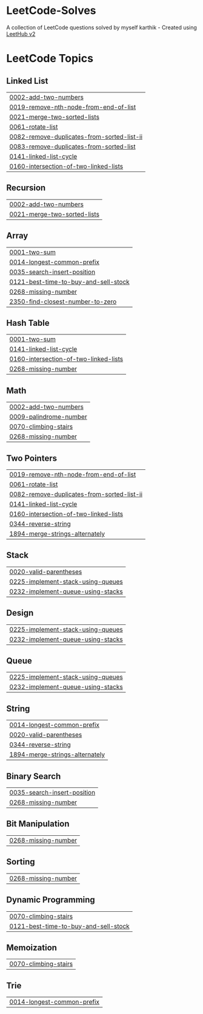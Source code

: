 # LeetCode-Solves
A collection of LeetCode questions solved by myself karthik - Created using [LeetHub v2](https://github.com/arunbhardwaj/LeetHub-2.0)

<!---LeetCode Topics Start-->
# LeetCode Topics
## Linked List
|  |
| ------- |
| [0002-add-two-numbers](https://github.com/Karthikeyankalatheeswaran/LeetCode-Solves/tree/master/0002-add-two-numbers) |
| [0019-remove-nth-node-from-end-of-list](https://github.com/Karthikeyankalatheeswaran/LeetCode-Solves/tree/master/0019-remove-nth-node-from-end-of-list) |
| [0021-merge-two-sorted-lists](https://github.com/Karthikeyankalatheeswaran/LeetCode-Solves/tree/master/0021-merge-two-sorted-lists) |
| [0061-rotate-list](https://github.com/Karthikeyankalatheeswaran/LeetCode-Solves/tree/master/0061-rotate-list) |
| [0082-remove-duplicates-from-sorted-list-ii](https://github.com/Karthikeyankalatheeswaran/LeetCode-Solves/tree/master/0082-remove-duplicates-from-sorted-list-ii) |
| [0083-remove-duplicates-from-sorted-list](https://github.com/Karthikeyankalatheeswaran/LeetCode-Solves/tree/master/0083-remove-duplicates-from-sorted-list) |
| [0141-linked-list-cycle](https://github.com/Karthikeyankalatheeswaran/LeetCode-Solves/tree/master/0141-linked-list-cycle) |
| [0160-intersection-of-two-linked-lists](https://github.com/Karthikeyankalatheeswaran/LeetCode-Solves/tree/master/0160-intersection-of-two-linked-lists) |
## Recursion
|  |
| ------- |
| [0002-add-two-numbers](https://github.com/Karthikeyankalatheeswaran/LeetCode-Solves/tree/master/0002-add-two-numbers) |
| [0021-merge-two-sorted-lists](https://github.com/Karthikeyankalatheeswaran/LeetCode-Solves/tree/master/0021-merge-two-sorted-lists) |
## Array
|  |
| ------- |
| [0001-two-sum](https://github.com/Karthikeyankalatheeswaran/LeetCode-Solves/tree/master/0001-two-sum) |
| [0014-longest-common-prefix](https://github.com/Karthikeyankalatheeswaran/LeetCode-Solves/tree/master/0014-longest-common-prefix) |
| [0035-search-insert-position](https://github.com/Karthikeyankalatheeswaran/LeetCode-Solves/tree/master/0035-search-insert-position) |
| [0121-best-time-to-buy-and-sell-stock](https://github.com/Karthikeyankalatheeswaran/LeetCode-Solves/tree/master/0121-best-time-to-buy-and-sell-stock) |
| [0268-missing-number](https://github.com/Karthikeyankalatheeswaran/LeetCode-Solves/tree/master/0268-missing-number) |
| [2350-find-closest-number-to-zero](https://github.com/Karthikeyankalatheeswaran/LeetCode-Solves/tree/master/2350-find-closest-number-to-zero) |
## Hash Table
|  |
| ------- |
| [0001-two-sum](https://github.com/Karthikeyankalatheeswaran/LeetCode-Solves/tree/master/0001-two-sum) |
| [0141-linked-list-cycle](https://github.com/Karthikeyankalatheeswaran/LeetCode-Solves/tree/master/0141-linked-list-cycle) |
| [0160-intersection-of-two-linked-lists](https://github.com/Karthikeyankalatheeswaran/LeetCode-Solves/tree/master/0160-intersection-of-two-linked-lists) |
| [0268-missing-number](https://github.com/Karthikeyankalatheeswaran/LeetCode-Solves/tree/master/0268-missing-number) |
## Math
|  |
| ------- |
| [0002-add-two-numbers](https://github.com/Karthikeyankalatheeswaran/LeetCode-Solves/tree/master/0002-add-two-numbers) |
| [0009-palindrome-number](https://github.com/Karthikeyankalatheeswaran/LeetCode-Solves/tree/master/0009-palindrome-number) |
| [0070-climbing-stairs](https://github.com/Karthikeyankalatheeswaran/LeetCode-Solves/tree/master/0070-climbing-stairs) |
| [0268-missing-number](https://github.com/Karthikeyankalatheeswaran/LeetCode-Solves/tree/master/0268-missing-number) |
## Two Pointers
|  |
| ------- |
| [0019-remove-nth-node-from-end-of-list](https://github.com/Karthikeyankalatheeswaran/LeetCode-Solves/tree/master/0019-remove-nth-node-from-end-of-list) |
| [0061-rotate-list](https://github.com/Karthikeyankalatheeswaran/LeetCode-Solves/tree/master/0061-rotate-list) |
| [0082-remove-duplicates-from-sorted-list-ii](https://github.com/Karthikeyankalatheeswaran/LeetCode-Solves/tree/master/0082-remove-duplicates-from-sorted-list-ii) |
| [0141-linked-list-cycle](https://github.com/Karthikeyankalatheeswaran/LeetCode-Solves/tree/master/0141-linked-list-cycle) |
| [0160-intersection-of-two-linked-lists](https://github.com/Karthikeyankalatheeswaran/LeetCode-Solves/tree/master/0160-intersection-of-two-linked-lists) |
| [0344-reverse-string](https://github.com/Karthikeyankalatheeswaran/LeetCode-Solves/tree/master/0344-reverse-string) |
| [1894-merge-strings-alternately](https://github.com/Karthikeyankalatheeswaran/LeetCode-Solves/tree/master/1894-merge-strings-alternately) |
## Stack
|  |
| ------- |
| [0020-valid-parentheses](https://github.com/Karthikeyankalatheeswaran/LeetCode-Solves/tree/master/0020-valid-parentheses) |
| [0225-implement-stack-using-queues](https://github.com/Karthikeyankalatheeswaran/LeetCode-Solves/tree/master/0225-implement-stack-using-queues) |
| [0232-implement-queue-using-stacks](https://github.com/Karthikeyankalatheeswaran/LeetCode-Solves/tree/master/0232-implement-queue-using-stacks) |
## Design
|  |
| ------- |
| [0225-implement-stack-using-queues](https://github.com/Karthikeyankalatheeswaran/LeetCode-Solves/tree/master/0225-implement-stack-using-queues) |
| [0232-implement-queue-using-stacks](https://github.com/Karthikeyankalatheeswaran/LeetCode-Solves/tree/master/0232-implement-queue-using-stacks) |
## Queue
|  |
| ------- |
| [0225-implement-stack-using-queues](https://github.com/Karthikeyankalatheeswaran/LeetCode-Solves/tree/master/0225-implement-stack-using-queues) |
| [0232-implement-queue-using-stacks](https://github.com/Karthikeyankalatheeswaran/LeetCode-Solves/tree/master/0232-implement-queue-using-stacks) |
## String
|  |
| ------- |
| [0014-longest-common-prefix](https://github.com/Karthikeyankalatheeswaran/LeetCode-Solves/tree/master/0014-longest-common-prefix) |
| [0020-valid-parentheses](https://github.com/Karthikeyankalatheeswaran/LeetCode-Solves/tree/master/0020-valid-parentheses) |
| [0344-reverse-string](https://github.com/Karthikeyankalatheeswaran/LeetCode-Solves/tree/master/0344-reverse-string) |
| [1894-merge-strings-alternately](https://github.com/Karthikeyankalatheeswaran/LeetCode-Solves/tree/master/1894-merge-strings-alternately) |
## Binary Search
|  |
| ------- |
| [0035-search-insert-position](https://github.com/Karthikeyankalatheeswaran/LeetCode-Solves/tree/master/0035-search-insert-position) |
| [0268-missing-number](https://github.com/Karthikeyankalatheeswaran/LeetCode-Solves/tree/master/0268-missing-number) |
## Bit Manipulation
|  |
| ------- |
| [0268-missing-number](https://github.com/Karthikeyankalatheeswaran/LeetCode-Solves/tree/master/0268-missing-number) |
## Sorting
|  |
| ------- |
| [0268-missing-number](https://github.com/Karthikeyankalatheeswaran/LeetCode-Solves/tree/master/0268-missing-number) |
## Dynamic Programming
|  |
| ------- |
| [0070-climbing-stairs](https://github.com/Karthikeyankalatheeswaran/LeetCode-Solves/tree/master/0070-climbing-stairs) |
| [0121-best-time-to-buy-and-sell-stock](https://github.com/Karthikeyankalatheeswaran/LeetCode-Solves/tree/master/0121-best-time-to-buy-and-sell-stock) |
## Memoization
|  |
| ------- |
| [0070-climbing-stairs](https://github.com/Karthikeyankalatheeswaran/LeetCode-Solves/tree/master/0070-climbing-stairs) |
## Trie
|  |
| ------- |
| [0014-longest-common-prefix](https://github.com/Karthikeyankalatheeswaran/LeetCode-Solves/tree/master/0014-longest-common-prefix) |
<!---LeetCode Topics End-->
